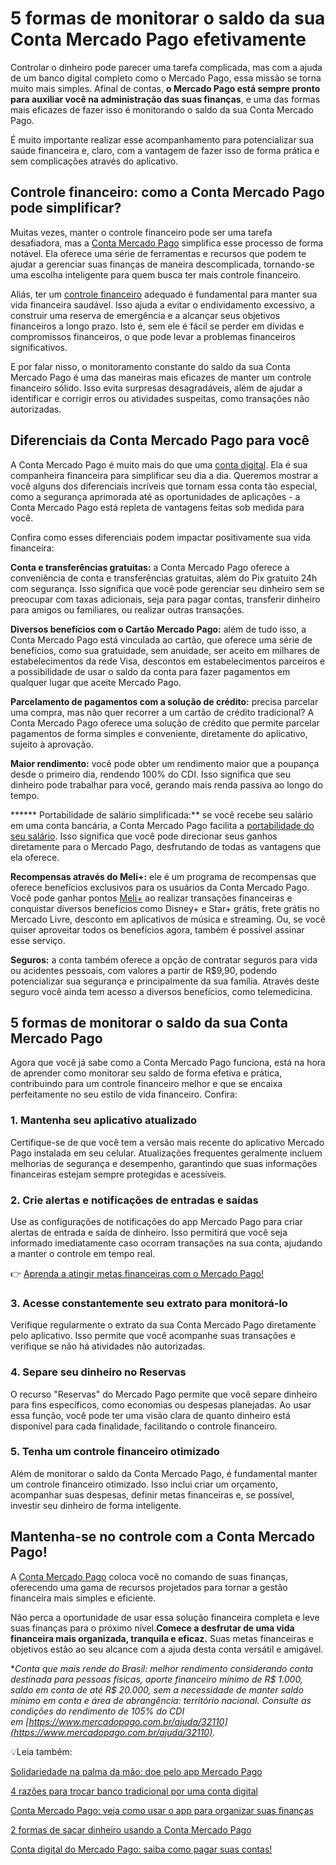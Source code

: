 # 5 formas de monitorar o saldo da sua Conta Mercado Pago efetivamente

Controlar o dinheiro pode parecer uma tarefa complicada, mas com a ajuda de um banco digital completo como o Mercado Pago, essa missão se torna muito mais simples. Afinal de contas, **o Mercado Pago está sempre pronto para auxiliar você na administração das suas finanças**, e uma das formas mais eficazes de fazer isso é monitorando o saldo da sua Conta Mercado Pago.

É muito importante realizar esse acompanhamento para potencializar sua saúde financeira e, claro, com a vantagem de fazer isso de forma prática e sem complicações através do aplicativo.

## Controle financeiro: como a Conta Mercado Pago pode simplificar?

Muitas vezes, manter o controle financeiro pode ser uma tarefa desafiadora, mas a [Conta Mercado Pago](https://meubolso.mercadopago.com.br/tudo-o-que-voce-precisa-saber-sobre-a-conta-mercado-pago) simplifica esse processo de forma notável. Ela oferece uma série de ferramentas e recursos que podem te ajudar a gerenciar suas finanças de maneira descomplicada, tornando-se uma escolha inteligente para quem busca ter mais controle financeiro.

Aliás, ter um [controle financeiro](https://meubolso.mercadopago.com.br/recursos-mercado-pago-para-controle-financeiro) adequado é fundamental para manter sua vida financeira saudável. Isso ajuda a evitar o endividamento excessivo, a construir uma reserva de emergência e a alcançar seus objetivos financeiros a longo prazo. Isto é, sem ele é fácil se perder em dívidas e compromissos financeiros, o que pode levar a problemas financeiros significativos.

E por falar nisso, o monitoramento constante do saldo da sua Conta Mercado Pago é uma das maneiras mais eficazes de manter um controle financeiro sólido. Isso evita surpresas desagradáveis, além de ajudar a identificar e corrigir erros ou atividades suspeitas, como transações não autorizadas.

## Diferenciais da Conta Mercado Pago para você

A Conta Mercado Pago é muito mais do que uma [conta digital](https://meubolso.mercadopago.com.br/pagar-contas-conta-digital-do-mercado-pago). Ela é sua companheira financeira para simplificar seu dia a dia. Queremos mostrar a você alguns dos diferenciais incríveis que tornam essa conta tão especial, como a segurança aprimorada até as oportunidades de aplicações - a Conta Mercado Pago está repleta de vantagens feitas sob medida para você.

Confira como esses diferenciais podem impactar positivamente sua vida financeira:

**Conta e transferências gratuitas:** a Conta Mercado Pago oferece a conveniência de conta e transferências gratuitas, além do Pix gratuito 24h com segurança. Isso significa que você pode gerenciar seu dinheiro sem se preocupar com taxas adicionais, seja para pagar contas, transferir dinheiro para amigos ou familiares, ou realizar outras transações.

**Diversos benefícios com o Cartão Mercado Pago:** além de tudo isso, a Conta Mercado Pago está vinculada ao cartão, que oferece uma série de benefícios, como sua gratuidade, sem anuidade, ser aceito em milhares de estabelecimentos da rede Visa, descontos em estabelecimentos parceiros e a possibilidade de usar o saldo da conta para fazer pagamentos em qualquer lugar que aceite Mercado Pago. 

**Parcelamento de pagamentos com a solução de crédito:** precisa parcelar uma compra, mas não quer recorrer a um cartão de crédito tradicional? A Conta Mercado Pago oferece uma solução de crédito que permite parcelar pagamentos de forma simples e conveniente, diretamente do aplicativo, sujeito à aprovação.

**Maior rendimento:** você pode obter um rendimento maior que a poupança desde o primeiro dia, rendendo 100% do CDI. Isso significa que seu dinheiro pode trabalhar para você, gerando mais renda passiva ao longo do tempo.

****** Portabilidade de salário simplificada:** se você recebe seu salário em uma conta bancária, a Conta Mercado Pago facilita a [portabilidade do seu salário](https://meubolso.mercadopago.com.br/portabilidade-de-salario-agora-sua-conta-mercado-pago-ficou-completa). Isso significa que você pode direcionar seus ganhos diretamente para o Mercado Pago, desfrutando de todas as vantagens que ela oferece.

**Recompensas através do Meli+:** ele é um programa de recompensas que oferece benefícios exclusivos para os usuários da Conta Mercado Pago. Você pode ganhar pontos [Meli+](https://meubolso.mercadopago.com.br/acumule-pontos-no-meli-com-mercado-pago) ao realizar transações financeiras e conquistar diversos benefícios como Disney+ e Star+ grátis, frete grátis no Mercado Livre, desconto em aplicativos de música e streaming. Ou, se você quiser aproveitar todos os benefícios agora, também é possível assinar esse serviço. 

**Seguros:** a conta também oferece a opção de contratar seguros para vida ou acidentes pessoais, com valores a partir de R$9,90, podendo potencializar sua segurança e principalmente da sua família. Através deste seguro você ainda tem acesso a diversos benefícios, como telemedicina. 

## 5 formas de monitorar o saldo da sua Conta Mercado Pago

Agora que você já sabe como a Conta Mercado Pago funciona, está na hora de aprender como monitorar seu saldo de forma efetiva e prática, contribuindo para um controle financeiro melhor e que se encaixa perfeitamente no seu estilo de vida financeiro. Confira:

### 1. Mantenha seu aplicativo atualizado

Certifique-se de que você tem a versão mais recente do aplicativo Mercado Pago instalada em seu celular. Atualizações frequentes geralmente incluem melhorias de segurança e desempenho, garantindo que suas informações financeiras estejam sempre protegidas e acessíveis.

### 2. Crie alertas e notificações de entradas e saídas

Use as configurações de notificações do app Mercado Pago para criar alertas de entrada e saída de dinheiro. Isso permitirá que você seja informado imediatamente caso ocorram transações na sua conta, ajudando a manter o controle em tempo real.

👉 [Aprenda a atingir metas financeiras com o Mercado Pago!](https://meubolso.mercadopago.com.br/metas-financeiras-com-o-mercado-pago)

### 3. Acesse constantemente seu extrato para monitorá-lo

Verifique regularmente o extrato da sua Conta Mercado Pago diretamente pelo aplicativo. Isso permite que você acompanhe suas transações e verifique se não há atividades não autorizadas.

### 4. Separe seu dinheiro no Reservas

O recurso "Reservas" do Mercado Pago permite que você separe dinheiro para fins específicos, como economias ou despesas planejadas. Ao usar essa função, você pode ter uma visão clara de quanto dinheiro está disponível para cada finalidade, facilitando o controle financeiro.

### 5. Tenha um controle financeiro otimizado

Além de monitorar o saldo da Conta Mercado Pago, é fundamental manter um controle financeiro otimizado. Isso inclui criar um orçamento, acompanhar suas despesas, definir metas financeiras e, se possível, investir seu dinheiro de forma inteligente.

## Mantenha-se no controle com a Conta Mercado Pago!

A [Conta Mercado Pago](https://meubolso.mercadopago.com.br/servicos-financeiros-conta-mercado-pago) coloca você no comando de suas finanças, oferecendo uma gama de recursos projetados para tornar a gestão financeira mais simples e eficiente.

Não perca a oportunidade de usar essa solução financeira completa e leve suas finanças para o próximo nível.**Comece a desfrutar de uma vida financeira mais organizada, tranquila e eficaz.** Suas metas financeiras e objetivos estão ao seu alcance com a ajuda desta conta versátil e amigável.

**Conta que mais rende do Brasil: melhor rendimento considerando conta destinada para pessoas físicas, aporte financeiro mínimo de R$ 1.000, saldo em conta de até R$ 20.000, sem a necessidade de manter saldo mínimo em conta e área de abrangência: território nacional. Consulte as condições do rendimento de 105% do CDI em [https://www.mercadopago.com.br/ajuda/32110](https://www.mercadopago.com.br/ajuda/32110).*

💡Leia também:

[Solidariedade na palma da mão: doe pelo app Mercado Pago](https://meubolso.mercadopago.com.br/doar-para-ongs-no-app-mercado-pago)

[4 razões para trocar banco tradicional por uma conta digital](https://meubolso.mercadopago.com.br/4-razoes-para-trocar-seu-banco-tradicional-por-uma-conta-digital)

[Conta Mercado Pago: veja como usar o app para organizar suas finanças](https://meubolso.mercadopago.com.br/conta-mercado-pago-organizar-financas)

[2 formas de sacar dinheiro usando a Conta Mercado Pago](https://meubolso.mercadopago.com.br/sacar-dinheiro-conta-mercado-pago)

[Conta digital do Mercado Pago: saiba como pagar suas contas!](https://meubolso.mercadopago.com.br/pagar-contas-conta-digital-do-mercado-pago)